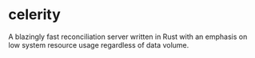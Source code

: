# celerity
A blazingly fast reconciliation server written in Rust with an emphasis on low system resource usage regardless of data volume.